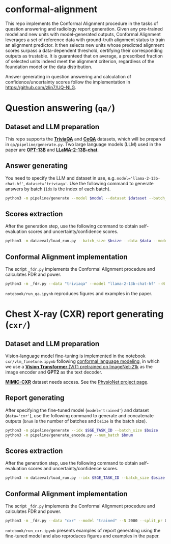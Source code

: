 # conformal-alignment

This repo implements the Conformal Alignment procedure in the tasks of question answering and radiology report generation. 
Given any pre-trained model and new units with model-generated outputs, Conformal Alignment leverages a set of reference data with ground-truth alignment status to train an alignment predictor. It then selects new units whose predicted alignment scores surpass a data-dependent threshold, certifying their corresponding outputs as trustable. It is guaranteed that on average, a prescribed fraction of selected units indeed meet the alignment criterion, regardless of the foundation model or the data distribution.

Answer generating in question answering and calculation of confidence/uncertainty scores follow the implementation in <https://github.com/zlin7/UQ-NLG>.

# Question answering (```qa/```)

## Dataset and LLM preparation

This repo supports the [**TriviaQA**](https://nlp.cs.washington.edu/triviaqa/) and [**CoQA**](https://stanfordnlp.github.io/coqa/) datasets, which will be prepared in ```qa/pipeline/generate.py```. Two large language models (LLM) used in the paper are [**OPT-13B**](https://huggingface.co/facebook/opt-13b) and [**LLaMA-2-13B-chat**](https://llama.meta.com/llama-downloads/).

## Answer generating

You need to specify the LLM and dataset in use, e.g. ```model='llama-2-13b-chat-hf'```, ```dataset='triviaqa'```. 
Use the following command to generate answers by batch (```idx``` is the index of each batch).

```bash
python3 -m pipeline/generate --model $model --dataset $dataset --batch_size 20 --idx $SGE_TASK_ID
```

## Scores extraction

After the generation step,  use the following command to obtain self-evaluation scores and uncertainty/confidence scores.

```bash
python3 -m dataeval/load_run.py --batch_size $bsize --data $data --model $model --idx $SGE_TASK_ID
```

## Conformal Alignment implementation
The script ```_fdr.py``` implements the Conformal Alignment procedure and calculates FDR and power.

```bash
python3 -m _fdr.py --data "triviaqa" --model "llama-2-13b-chat-hf" --N 2000 --split_pr 0.5 --split_pr_tune 0.2
```

```notebook/run_qa.ipynb``` reproduces figures and examples in the paper.

# Chest X-ray (CXR) report generating (```cxr/```)

## Dataset and LLM preparation

Vision-language model fine-tuning is implemented in the notebook ```cxr/vlm_finetune.ipynb``` following [conformal language modeling](https://arxiv.org/abs/2306.10193), in which we use a [**Vision Transformer** (ViT) pretrained on ImageNet-21k](https://huggingface.co/google/vit-base-patch16-224-in21k) as the image encoder and **GPT2** as the text decoder.

[**MIMIC-CXR**](https://www.nature.com/articles/s41597-019-0322-0) dataset needs access. See the [PhysioNet project page](https://physionet.org/content/mimic-cxr/2.0.0/).

## Report generating

After specifying the fine-tuned model (```model='trained'```) and dataset (```data='cxr'```), use the following command to generate and concatenate outputs (```bnum``` is the number of batches and ```bsize``` is the batch size).

```bash
python3 -m pipeline/generate --idx $SGE_TASK_ID --batch_size $bsize
python3 -m pipeline/generate_encode.py --num_batch $bnum
```

## Scores extraction

After the generation step,  use the following command to obtain self-evaluation scores and uncertainty/confidence scores.

```bash
python3 -m dataeval/load_run.py --idx $SGE_TASK_ID --batch_size $bsize --data $data --model $model
```

## Conformal Alignment implementation
The script ```_fdr.py``` implements the Conformal Alignment procedure and calculates FDR and power.

```bash
python3 -m _fdr.py --data "cxr" --model "trained" --N 2000 --split_pr 0.5 --split_pr_tune 0.2
```

```notebook/run_cxr.ipynb``` presents examples of report generating using the fine-tuned model and also reproduces figures and examples in the paper.




